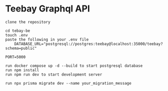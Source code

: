 
# Teebay Graphql API
    clone the repository
    
    cd tebay-be
    touch .env
    paste the following in your .env file
        DATABASE_URL="postgresql://postgres:teebay@localhost:35000/teebay?schema=public"
    
    PORT=5000

    run docker compose up -d --build to start postgresql database
    run npm install
    run npm run dev to start development server

    run npx prisma migrate dev --name your_migration_message



    
